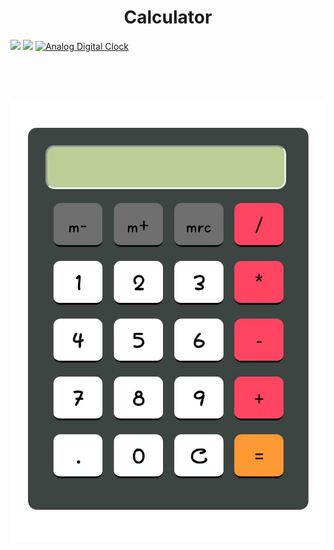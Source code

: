 <h1 align="center"> Calculator </h1>



[![](https://visitcount.itsvg.in/api?id=misskalyani&icon=0&color=0)](https://visitcount.itsvg.in)
![](https://img.shields.io/github/followers/misskalyani?style=social)
 [![Analog Digital Clock](https://img.shields.io/badge/Visit-blue.svg)](https://misskalyani.github.io/Analog-Digital-Clock-Website/)

<br><br><br>
<!--- <center><img src="calculator.jpg" width="300" height="300" /></center>--->

<p align="center" height="50" width="50">

  <img src="calculator.jpg ">


</p>
